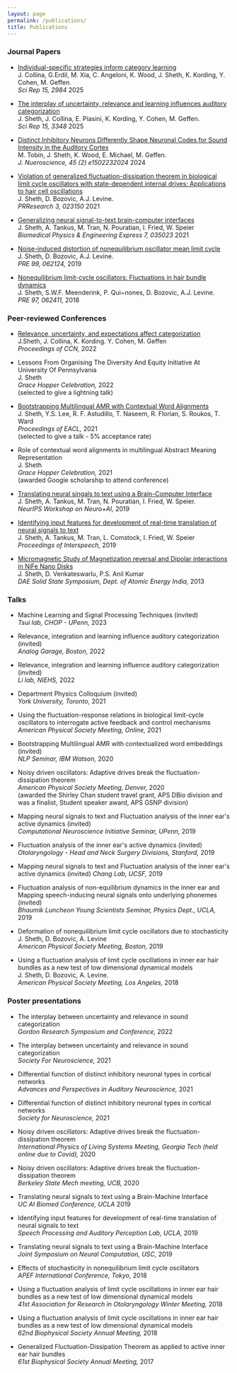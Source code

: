 ```yaml
---
layout: page
permalink: /publications/
title: Publications
---
```


### Journal Papers

* [Individual-specific strategies inform category learning](https://www.nature.com/articles/s41598-024-82219-8) <br> J. Collina, G.Erdil, M. Xia, C. Angeloni, K. Wood, J. Sheth, K. Kording, Y. Cohen, M. Geffen. <br> *Sci Rep 15, 2984* 2025

* [The interplay of uncertainty, relevance and learning influences auditory categorization](https://www.nature.com/articles/s41598-025-86856-5) <br> J. Sheth, J. Collina, E. Piasini, K. Kording, Y. Cohen, M. Geffen. <br> *Sci Rep 15, 3348* 2025

* [Distinct Inhibitory Neurons Differently Shape Neuronal Codes for Sound Intensity in the Auditory Cortex](https://www.jneurosci.org/content/45/2/e1502232024) <br> M. Tobin, J. Sheth, K. Wood, E. Michael, M. Geffen. <br> *J. Nueroscience, 45 (2) e1502232024* 2024

* [Violation of generalized fluctuation-dissipation theorem in biological limit cycle oscillators with state-dependent internal drives: Applications to hair cell oscillations](https://journals.aps.org/prresearch/pdf/10.1103/PhysRevResearch.3.023150) <br> 	J. Sheth, D. Bozovic, A.J. Levine. <br> *PRResearch 3, 023150* 2021

* [Generalizing neural signal-to-text brain-computer interfaces](https://iopscience.iop.org/article/10.1088/2057-1976/abf6ab/meta) <br> 	J. Sheth, A. Tankus, M. Tran, N. Pouratian, I. Fried, W. Speier <br> *Biomedical Physics & Engineering Express 7, 035023* 2021

* [Noise-induced distortion of nonequilibrium oscillator mean limit cycle](https://journals.aps.org/pre/abstract/10.1103/PhysRevE.99.062124) <br> J. Sheth, D. Bozovic, A.J. Levine. <br>*PRE 99, 062124,* 2019

* [Nonequilibrium limit-cycle oscillators: Fluctuations in hair bundle dynamics](https://journals.aps.org/pre/abstract/10.1103/PhysRevE.97.062411) <br> 	J. Sheth, S.W.F. Meenderink, P. Qui\~nones, D. Bozovic, A.J. Levine. <br>*PRE 97, 062411,* 2018


### Peer-reviewed Conferences

* [Relevance, uncertainty, and expectations affect categorization](https://2022.ccneuro.org/proceedings/0000196.pdf) <br>  J.Sheth, J. Collina, K. Kording. Y. Cohen, M. Geffen <br> *Proceedings of CCN,* 2022

* Lessons From Organising The Diversity And Equity Initiative At University Of Pennsylvania <br> J. Sheth <br> 
*Grace Hopper Celebration,* 2022 <br> (selected to give a lightning talk)

* [Bootstrapping Multilingual AMR with Contextual Word 
Alignments](https://aclanthology.org/2021.eacl-main.30.pdf) <br> J. Sheth, Y.S. Lee, R. F. Astudillo, T. 
Naseem, R. Florian, S. Roukos, T. Ward <br>*Proceedings of EACL,* 2021 <br> (selected to give a talk - 5% 
acceptance rate)

* Role of contextual word alignments in multilingual Abstract Meaning Representation <br>  J. Sheth <br> *Grace 
Hopper Celebration,* 2021 <br>  (awarded Google scholarship to attend conference)

* [Translating neural singals to text using a Brain-Computer Interface](https://openreview.net/pdf?id=B1lj77F88B) <br> J. Sheth, A. Tankus, M. Tran, N. Pouratian, I. Fried, W. Speier. <br>*NeurIPS Workshop on Neuro+AI,* 2019

* [Identifying input features for development of real-time translation of neural signals to 
text](https://www.isca-speech.org/archive/interspeech_2019/sheth19_interspeech.html) 
<br> J. Sheth, A. Tankus, M. Tran, L. Comstock, I. Fried, W. Speier <br>*Proceedings of Interspeech,* 2019

* [Micromagnetic Study of Magnetization reversal and Dipolar interactions in NiFe Nano 
Disks](https://aip.scitation.org/doi/abs/10.1063/1.4791090?class=pdf&journalCode=apc) <br>J. Sheth, D. 
Venkateswarlu, P.S. Anil Kumar <br> *DAE Solid State Symposium, Dept. of Atomic Energy India,* 2013

### Talks

* Machine Learning and Signal Processing Techniques (invited) <br>
*Tsui lab, CHOP - UPenn,* 2023

* Relevance, integration and learning influence auditory categorization (invited) <br>
*Analog Garage, Boston,* 2022 

* Relevance, integration and learning influence auditory categorization (invited) <br>
*Li lab, NIEHS,* 2022

* Department Physics Colloquium (invited) <br>
*York University, Toronto,* 2021

* Using the fluctuation-response relations in biological limit-cycle oscillators to interrogate active feedback and control mechanisms <br>
*American Physical Society Meeting, Online,* 2021  <br>

* Bootstrapping Multilingual AMR with contextualized word embeddings (invited) <br>
*NLP Seminar, IBM Watson,* 2020

* Noisy driven oscillators: Adaptive drives break the fluctuation-dissipation theorem <br>
*American Physical Society Meeting, Denver,* 2020  <br>
(awarded the Shirley Chan student travel grant, APS DBio division and was a finalist, Student speaker award, APS GSNP division)

* Mapping neural signals to text and Fluctuation analysis of the inner ear's active dynamics (invited) 
<br>*Computational Neuroscience Initiative Seminar, UPenn,* 2019

* Fluctuation analysis of the inner ear's active dynamics (invited) <br> *Otolaryngology - Head and Neck Surgery 
Divisions, Stanford,* 2019

* Mapping neural signals to text and Fluctuation analysis of the inner ear's active dynamics (invited) *Chang Lab, 
UCSF,* 2019

* Fluctuation analysis of non-equilibrium dynamics in the inner ear and Mapping speech-inducing neural signals onto underlying phonemes (invited)<br> *Bhaumik Luncheon Young Scientists Seminar, Physics Dept., UCLA,* 2019

* Deformation of nonequilibrium limit cycle oscillators due to stochasticity <br>J. Sheth, D. Bozovic, A. Levine <br> 
*American Physical Society Meeting, Boston,* 2019

* Using a fluctuation analysis of limit cycle oscillations in inner ear hair bundles as a new test of low dimensional 
dynamical models <br>J. Sheth, D. Bozovic, A. Levine.<br> *American Physical Society Meeting, Los Angeles,* 2018

### Poster presentations

* The interplay between uncertainty and relevance in sound categorization <br> *Gordon Research Symposium and Conference,* 2022

* The interplay between uncertainty and relevance in sound categorization <br> *Society For Neuroscience,* 2021

* Differential function of distinct inhibitory neuronal types in cortical networks <br> *Advances and Perspectives in Auditory Neuroscience,* 2021

* Differential function of distinct inhibitory neuronal types in cortical networks <br> *Society for Neuroscience,* 2021

* Noisy driven oscillators: Adaptive drives break the fluctuation-dissipation theorem <br> *International Physics of Living Systems Meeting, Georgia Tech (held online due to Covid),* 2020

* Noisy driven oscillators: Adaptive drives break the fluctuation-dissipation theorem <br> *Berkeley State Mech meeting, UCB,* 2020

* Translating neural signals to text using a Brain-Machine Interface <br> *UC AI Biomed Conference, UCLA* 2019

*  Identifying input features for development of real-time translation of neural signals to text <br> *Speech Processing and Auditory Perception Lab, UCLA,* 2019

* Translating neural signals to text using a Brain-Machine Interface <br> *Joint Symposium on Neural Computation, USC,* 2019

* Effects of stochasticity in nonequilibrium limit cycle oscillators <br>*APEF International Conference,  Tokyo,* 2018

* Using a fluctuation analysis of limit cycle oscillations in inner ear hair
  bundles as a new test of low dimensional dynamical models <br> *41st Association for Research in Otolaryngology Winter Meeting,* 2018

* Using a fluctuation analysis of limit cycle oscillations in inner ear hair
  bundles as a new test of low dimensional dynamical models <br>*62nd Biophysical Society Annual Meeting,* 2018

* Generalized Fluctuation-Dissipation Theorem as applied to active inner ear
  hair bundles <br> *61st Biophysical Society Annual Meeting,* 2017
